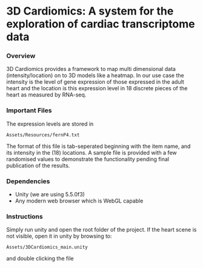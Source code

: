 # 3D Cardiomics: A system for the exploration of cardiac transcriptome data

### Overview
3D Cardiomics provides a framework to map multi dimensional data (intensity/location) on to 3D models like a heatmap. In our use case the intensity is the level of gene expression of those expressed in the adult heart and the location is this expression level in 18 discrete pieces of the heart as measured by RNA-seq.

### Important Files
The expression levels are stored in
```
Assets/Resources/fernP4.txt
```
The format of this file is tab-seperated beginning with the item name, and its intensity in the (18) locations. A sample file is provided with a few randomised values to demonstrate the functionality pending final publication of the results.

### Dependencies
- Unity (we are using 5.5.0f3)
- Any modern web browser which is WebGL capable

### Instructions
Simply run unity and open the root folder of the project. If the heart scene is not visible, open it in unity by browsing to:
```
Assets/3DCardiomics_main.unity
```
and double clicking the file



